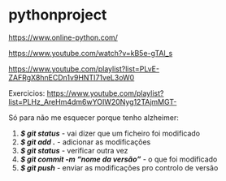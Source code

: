 # pythonproject

https://www.online-python.com/

https://www.youtube.com/watch?v=kB5e-gTAl_s

https://www.youtube.com/playlist?list=PLvE-ZAFRgX8hnECDn1v9HNTI71veL3oW0

Exercicios: https://www.youtube.com/playlist?list=PLHz_AreHm4dm6wYOIW20Nyg12TAjmMGT-


Só para não me esquecer porque tenho alzheimer:
1. ***$ git status*** - vai dizer que um ficheiro foi modificado
2. ***$ git add .*** - adicionar as modificações
3. ***$ git status*** - verificar outra vez
4. ***$ git commit -m “nome da versão”*** - o que foi modificado
5. ***$ git push*** - enviar as modificações pro controlo de versão

